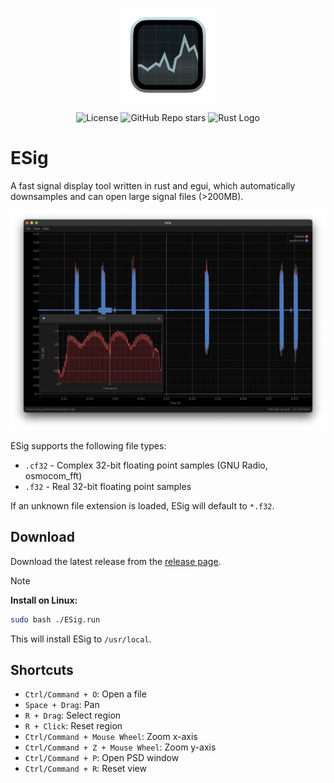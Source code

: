 <p align="center"><img width="150" src="./assets/icon.png" alt="icon"></p>

<p align="center">
    <img alt="License" src="https://img.shields.io/github/license/clysto/esig?style=for-the-badge">
    <img alt="GitHub Repo stars" src="https://img.shields.io/github/stars/clysto/esig?style=for-the-badge">
    <img alt="Rust Logo" src="https://img.shields.io/badge/Rust-000000?style=for-the-badge&logo=rust&logoColor=white">
</p>

# ESig

A fast signal display tool written in rust and egui, which automatically downsamples and can open large signal files (>200MB).

![screenshot](misc/screenshot.png)

ESig supports the following file types:

- `.cf32` - Complex 32-bit floating point samples (GNU Radio, osmocom_fft)
- `.f32` - Real 32-bit floating point samples

If an unknown file extension is loaded, ESig will default to `*.f32`.

## Download

Download the latest release from the [release page](https://github.com/clysto/esig/releases/latest).

> [!NOTE]
> **Install on Linux:**
>
> ```sh
> sudo bash ./ESig.run
> ```
>
> This will install ESig to `/usr/local`.

## Shortcuts

- `Ctrl/Command + O`: Open a file
- `Space + Drag`: Pan
- `R + Drag`: Select region
- `R + Click`: Reset region
- `Ctrl/Command + Mouse Wheel`: Zoom x-axis
- `Ctrl/Command + Z + Mouse Wheel`: Zoom y-axis
- `Ctrl/Command + P`: Open PSD window
- `Ctrl/Command + R`: Reset view
